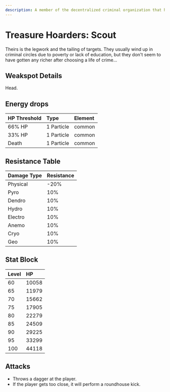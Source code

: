 ```yaml
---
description: A member of the decentralized criminal organization that has footprints all over the continent and even deep within unknown domains..
---
```


# Treasure Hoarders: Scout

Theirs is the legwork and the tailing of targets. They usually wind up in criminal circles due to poverty or lack of education, but they don't seem to have gotten any richer after choosing a life of crime...

## Weakspot Details

Head.

## Energy drops

| HP Threshold | Type       | Element |
| :----------- | :--------- | :------ |
| 66% HP       | 1 Particle | common  |
| 33% HP       | 1 Particle | common  |
| Death        | 1 Particle | common  |

## Resistance Table

| Damage Type | Resistance |
| :---------- | :--------- |
| Physical    | -20%       |
| Pyro        | 10%        |
| Dendro      | 10%        |
| Hydro       | 10%        |
| Electro     | 10%        |
| Anemo       | 10%        |
| Cryo        | 10%        |
| Geo         | 10%        |

## Stat Block

| Level | HP    |
| :---- | :---- |
| 60    | 10058 |
| 65    | 11979 |
| 70    | 15662 |
| 75    | 17905 |
| 80    | 22279 |
| 85    | 24509 |
| 90    | 29225 |
| 95    | 33299 |
| 100   | 44118 |

## Attacks

* Throws a dagger at the player.
* If the player gets too close, it will perform a roundhouse kick.
